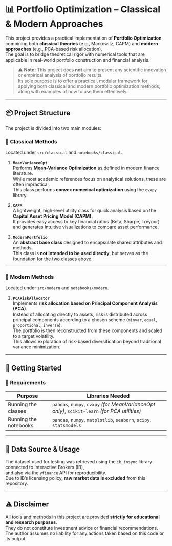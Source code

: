 # 📊 Portfolio Optimization – Classical & Modern Approaches

This project provides a practical implementation of **Portfolio Optimization**, combining both **classical theories** (e.g., Markowitz, CAPM) and **modern approaches** (e.g., PCA-based risk allocation).  
The goal is to bridge theoretical rigor with numerical tools that are applicable in real-world portfolio construction and financial analysis.

> ⚠️ **Note:** This project does **not** aim to present any scientific innovation or empirical analysis of portfolio results.  
> Its sole purpose is to offer a practical, modular framework for applying both classical and modern portfolio optimization methods, along with examples of how to use them effectively.

---

## 📦 Project Structure

The project is divided into two main modules:

### 🔹 Classical Methods
Located under `src/classical` and `notebooks/classical`.

1. **`MeanVarianceOpt`**  
   Performs **Mean-Variance Optimization** as defined in modern finance literature.  
   While most academic references focus on analytical solutions, these are often impractical.  
   This class performs **convex numerical optimization** using the `cvxpy` library.

2. **`CAPM`**  
   A lightweight, high-level utility class for quick analysis based on the **Capital Asset Pricing Model (CAPM)**.  
   It provides easy access to key financial ratios (Beta, Sharpe, Treynor) and generates intuitive visualizations to compare asset performance.

3. **`ModernPortfolio`**  
   An **abstract base class** designed to encapsulate shared attributes and methods.  
   This class is **not intended to be used directly**, but serves as the foundation for the two classes above.

---

### 🔹 Modern Methods
Located under `src/modern` and `notebooks/modern`.

1. **`PCARiskAllocator`**  
   Implements **risk allocation based on Principal Component Analysis (PCA)**.  
   Instead of allocating directly to assets, risk is distributed across principal components according to a chosen scheme (`minvar`, `equal`, `proportional`, `inverse`).  
   The portfolio is then reconstructed from these components and scaled to a target volatility.  
   This allows exploration of risk-based diversification beyond traditional variance minimization.

---

## 🚀 Getting Started
### 🧰 Requirements

| Purpose               | Libraries Needed                                                                 |
|------------------------|----------------------------------------------------------------------------------|
| Running the classes   | `pandas`, `numpy`, `cvxpy` *(for MeanVarianceOpt only)*, `scikit-learn` *(for PCA utilities)* |
| Running the notebooks | `pandas`, `numpy`, `matplotlib`, `seaborn`, `scipy`, `statsmodels`              |

---


## 📡 Data Source & Usage

The dataset used for testing was retrieved using the `ib_insync` library connected to Interactive Brokers (IB),  
and also via the `yfinance` API for reproducibility.  
Due to IB’s licensing policy, **raw market data is excluded** from this repository.

---

## ⚠️ Disclaimer

All tools and methods in this project are provided **strictly for educational and research purposes**.  
They do not constitute investment advice or financial recommendations.  
The author assumes no liability for any actions taken based on this code or its output.